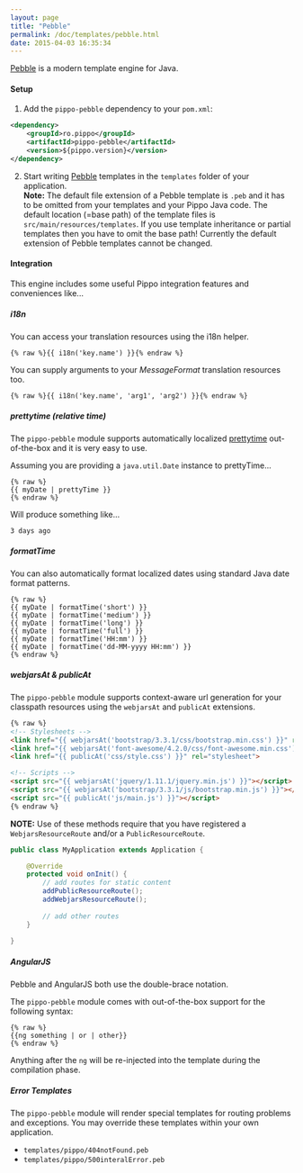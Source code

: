 ```yaml
---
layout: page
title: "Pebble"
permalink: /doc/templates/pebble.html
date: 2015-04-03 16:35:34
---
```


[Pebble][pebble] is a modern template engine for Java.

#### Setup

1) Add the `pippo-pebble` dependency to your `pom.xml`:

```xml
<dependency>
    <groupId>ro.pippo</groupId>
    <artifactId>pippo-pebble</artifactId>
    <version>${pippo.version}</version>
</dependency>
```

2)  Start writing [Pebble][pebble] templates in the `templates` folder of your application.  
**Note:** The default file extension of a Pebble template is `.peb` and it has to be omitted from your templates and your Pippo Java code. The default location (=base path) of the template files is `src/main/resources/templates`. If you use template inheritance or partial templates then you have to omit the base path! Currently the default extension of Pebble templates cannot be changed.

#### Integration

This engine includes some useful Pippo integration features and conveniences like... 

##### i18n

You can access your translation resources using the i18n helper.

```
{% raw %}{{ i18n('key.name') }}{% endraw %}
```

You can supply arguments to your *MessageFormat* translation resources too.

```
{% raw %}{{ i18n('key.name', 'arg1', 'arg2') }}{% endraw %}
```

##### prettytime (relative time)

The `pippo-pebble` module supports automatically localized [prettytime][prettytime] out-of-the-box and it is very easy to use.

Assuming you are providing a `java.util.Date` instance to prettyTime...

```
{% raw %}
{{ myDate | prettyTime }}
{% endraw %}
```

Will produce something like...

```
3 days ago
```

##### formatTime

You can also automatically format localized dates using standard Java date format patterns.

```
{% raw %}
{{ myDate | formatTime('short') }}
{{ myDate | formatTime('medium') }}
{{ myDate | formatTime('long') }}
{{ myDate | formatTime('full') }}
{{ myDate | formatTime('HH:mm') }}
{{ myDate | formatTime('dd-MM-yyyy HH:mm') }}
{% endraw %}
```

##### webjarsAt & publicAt

The `pippo-pebble` module supports context-aware url generation for your classpath resources using the `webjarsAt` and `publicAt` extensions.

```html
{% raw %}
<!-- Stylesheets -->
<link href="{{ webjarsAt('bootstrap/3.3.1/css/bootstrap.min.css') }}" rel="stylesheet">
<link href="{{ webjarsAt('font-awesome/4.2.0/css/font-awesome.min.css') }}" rel="stylesheet">
<link href="{{ publicAt('css/style.css') }}" rel="stylesheet">

<!-- Scripts -->
<script src="{{ webjarsAt('jquery/1.11.1/jquery.min.js') }}"></script>
<script src="{{ webjarsAt('bootstrap/3.3.1/js/bootstrap.min.js') }}"></script>
<script src="{{ publicAt('js/main.js') }}"></script>
{% endraw %}
```

**NOTE:** Use of these methods require that you have registered a `WebjarsResourceRoute` and/or a `PublicResourceRoute`.

```java
public class MyApplication extends Application {

    @Override
    protected void onInit() {
        // add routes for static content
        addPublicResourceRoute();
        addWebjarsResourceRoute();
        
        // add other routes
    }
    
}
```

##### AngularJS

Pebble and AngularJS both use the double-brace notation.

The `pippo-pebble` module comes with out-of-the-box support for the following syntax:

```
{% raw %}
{{ng something | or | other}}
{% endraw %}
```

Anything after the `ng` will be re-injected into the template during the compilation phase.

##### Error Templates

The `pippo-pebble` module will render special templates for routing problems and exceptions. 
You may override these templates within your own application.

- `templates/pippo/404notFound.peb`
- `templates/pippo/500interalError.peb`

[pebble]: http://www.mitchellbosecke.com/pebble/home
[prettytime]: http://ocpsoft.org/prettytime
